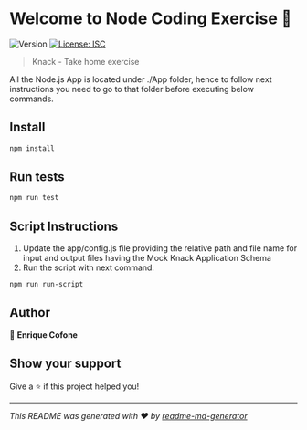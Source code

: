 # Welcome to Node Coding Exercise 👋

![Version](https://img.shields.io/badge/version-1.0.0-blue.svg?cacheSeconds=2592000)
[![License: ISC](https://img.shields.io/badge/License-ISC-yellow.svg)](#)

> Knack - Take home exercise

All the Node.js App is located under ./App folder, hence to follow next instructions you need to go to that folder before executing below commands.

## Install

```sh
npm install
```

## Run tests

```sh
npm run test
```

## Script Instructions

1. Update the app/config.js file providing the relative path and file name for input and output files having the Mock Knack Application Schema
2. Run the script with next command:

```sh
npm run run-script
```

## Author

👤 **Enrique Cofone**

## Show your support

Give a ⭐️ if this project helped you!

---

_This README was generated with ❤️ by [readme-md-generator](https://github.com/kefranabg/readme-md-generator)_
